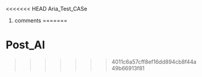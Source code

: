 <<<<<<< HEAD
Aria_Test_CASe
1) comments
=======
# Post_AI
>>>>>>> 4011c6a57cff8ef16dd894cb8f44a49b66913f81
